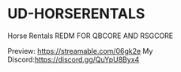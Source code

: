 # UD-HORSERENTALS

Horse Rentals REDM FOR QBCORE AND RSGCORE

Preview: https://streamable.com/06gk2e
My Discord:https://discord.gg/QuYpU8Byx4